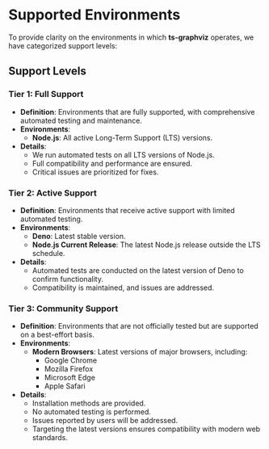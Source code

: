 # Supported Environments

To provide clarity on the environments in which **ts-graphviz** operates, we have categorized support levels:

## Support Levels

### Tier 1: Full Support

- **Definition**: Environments that are fully supported, with comprehensive automated testing and maintenance.
- **Environments**:
  - **Node.js**: All active Long-Term Support (LTS) versions.
- **Details**:
  - We run automated tests on all LTS versions of Node.js.
  - Full compatibility and performance are ensured.
  - Critical issues are prioritized for fixes.

### Tier 2: Active Support

- **Definition**: Environments that receive active support with limited automated testing.
- **Environments**:
  - **Deno**: Latest stable version.
  - **Node.js Current Release**: The latest Node.js release outside the LTS schedule.
- **Details**:
  - Automated tests are conducted on the latest version of Deno to confirm functionality.
  - Compatibility is maintained, and issues are addressed.

### Tier 3: Community Support

- **Definition**: Environments that are not officially tested but are supported on a best-effort basis.
- **Environments**:
  - **Modern Browsers**: Latest versions of major browsers, including:
    - Google Chrome
    - Mozilla Firefox
    - Microsoft Edge
    - Apple Safari
- **Details**:
  - Installation methods are provided.
  - No automated testing is performed.
  - Issues reported by users will be addressed.
  - Targeting the latest versions ensures compatibility with modern web standards.
